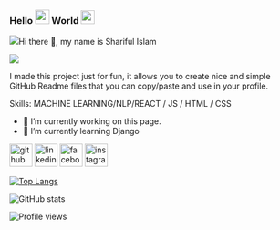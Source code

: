 ### Hello  <img src="https://media.giphy.com/media/hvRJCLFzcasrR4ia7z/giphy.gif" width="25"> World <img src="https://github.com/TheDudeThatCode/TheDudeThatCode/blob/master/Assets/Earth.gif" width="24"> 
<p align="left"> <img src="https://komarev.com/ghpvc/?
  
  ### Hi there 👋, my name is Shariful Islam
![](https://github.com/001sharifulIslamnstu/001sharifulIslamnstu)

I made this project just for fun, it allows you to create nice and simple GitHub Readme files that you can copy/paste and use in your profile.

Skills: MACHINE LEARNING/NLP/REACT / JS / HTML / CSS

- 🔭 I’m currently working on this page. 
- 🌱 I’m currently learning Django 


[<img src='https://cdn.jsdelivr.net/npm/simple-icons@3.0.1/icons/github.svg' alt='github' height='40'>](https://github.com/001sharifulIslamnstu)  [<img src='https://cdn.jsdelivr.net/npm/simple-icons@3.0.1/icons/linkedin.svg' alt='linkedin' height='40'>](https://www.linkedin.com/in/https://www.linkedin.com/in/shariful-islam-prince-9389a8181//)  [<img src='https://cdn.jsdelivr.net/npm/simple-icons@3.0.1/icons/facebook.svg' alt='facebook' height='40'>](https://www.facebook.com/https://www.facebook.com/profile.php?id=100008354958077)  [<img src='https://cdn.jsdelivr.net/npm/simple-icons@3.0.1/icons/instagram.svg' alt='instagram' height='40'>](https://www.instagram.com/https://www.secure.instagram.com/sharifulprince43//)  

[![Top Langs](https://github-readme-stats.vercel.app/api/top-langs/?username=001sharifulIslamnstu)](https://github.com/anuraghazra/github-readme-stats)

![GitHub stats](https://github-readme-stats.vercel.app/api?username=001sharifulIslamnstu&show_icons=true)  

![Profile views](https://gpvc.arturio.dev/001sharifulIslamnstu)  
